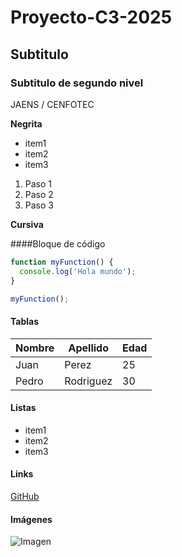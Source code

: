 # Proyecto-C3-2025
## Subtitulo
### Subtitulo de segundo nivel
JAENS / CENFOTEC

**Negrita**

- item1
- item2
- item3

1. Paso 1
2. Paso 2
3. Paso 3


**Cursiva**


####Bloque de código
```javascript
function myFunction() {
  console.log('Hola mundo');
}

myFunction();

```

#### Tablas
| Nombre | Apellido | Edad |
| ------ | -------- | ---- |
| Juan   | Perez    | 25   |
| Pedro  | Rodriguez| 30   |

#### Listas
- item1
- item2
- item3

#### Links
[GitHub](https://github.com)

#### Imágenes
![Imagen](https://www.google.com/images/branding/googlelogo/2x/googlelogo_color_272x92dp.png)


